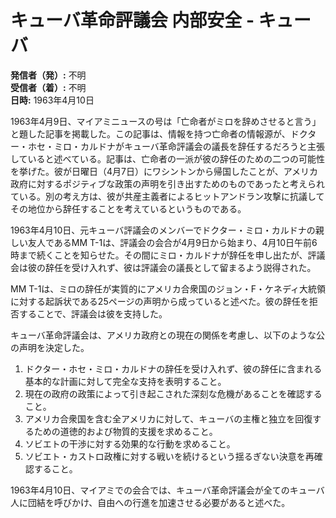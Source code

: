 # キューバ革命評議会 内部安全 - キューバ

**発信者（発）:** 不明  
**受信者（着）:** 不明  
**日時:** 1963年4月10日

1963年4月9日、マイアミニュースの号は「亡命者がミロを辞めさせると言う」と題した記事を掲載した。この記事は、情報を持つ亡命者の情報源が、ドクター・ホセ・ミロ・カルドナがキューバ革命評議会の議長を辞任するだろうと主張していると述べている。記事は、亡命者の一派が彼の辞任のための二つの可能性を挙げた。彼が日曜日（4月7日）にワシントンから帰国したことが、アメリカ政府に対するポジティブな政策の声明を引き出すためのものであったと考えられている。別の考え方は、彼が共産主義者によるヒットアンドラン攻撃に抗議してその地位から辞任することを考えているというものである。

1963年4月10日、元キューバ評議会のメンバーでドクター・ミロ・カルドナの親しい友人であるMM T-1は、評議会の会合が4月9日から始まり、4月10日午前6時まで続くことを知らせた。その間にミロ・カルドナが辞任を申し出たが、評議会は彼の辞任を受け入れず、彼は評議会の議長として留まるよう説得された。

MM T-1は、ミロの辞任が実質的にアメリカ合衆国のジョン・F・ケネディ大統領に対する起訴状である25ページの声明から成っていると述べた。彼の辞任を拒否することで、評議会は彼を支持した。

キューバ革命評議会は、アメリカ政府との現在の関係を考慮し、以下のような公の声明を決定した。

1. ドクター・ホセ・ミロ・カルドナの辞任を受け入れず、彼の辞任に含まれる基本的な計画に対して完全な支持を表明すること。
2. 現在の政府の政策によって引き起こされた深刻な危機があることを確認すること。
3. アメリカ合衆国を含む全アメリカに対して、キューバの主権と独立を回復するための道徳的および物質的支援を求めること。
4. ソビエトの干渉に対する効果的な行動を求めること。
5. ソビエト・カストロ政権に対する戦いを続けるという揺るぎない決意を再確認すること。

1963年4月10日、マイアミでの会合では、キューバ革命評議会が全てのキューバ人に団結を呼びかけ、自由への行進を加速させる必要があると述べた。